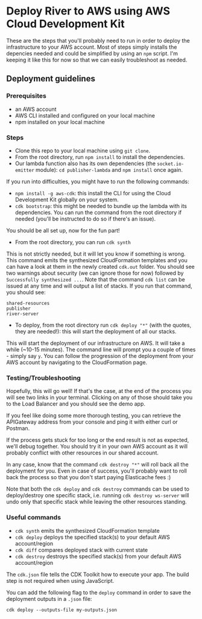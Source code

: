 # Deploy River to AWS using AWS Cloud Development Kit

These are the steps that you'll probably need to run in order to deploy the infrastructure to your AWS account. Most of steps simply installs the depencies needed and could be simplified by using an `npm` script. I'm keeping it like this for now so that we can easily troubleshoot as needed.

## Deployment guidelines

### Prerequisites

- an AWS account
- AWS CLI installed and configured on your local machine
- npm installed on your local machine

### Steps

- Clone this repo to your local machine using `git clone`.
- From the root directory, run `npm install` to install the dependencies.
- Our lambda function also has its own dependencies (the `socket.io-emitter` module): `cd publisher-lambda` and `npm install` once again.

If you run into difficulties, you might have to run the following commands:

- `npm install -g aws-cdk`: this install the CLI for using the Cloud Development Kit globally on your system.
- `cdk bootstrap`: this might be needed to bundle up the lambda with its dependencies. You can run the command from the root directory if needed (you'll be instructed to do so if there's an issue).

You should be all set up, now for the fun part!

- From the root directory, you can run `cdk synth`

This is not strictly needed, but it will let you know if something is wrong. This command emits the synthesized CloudFormation templates and you can have a look at them in the newly created `cdk.out` folder. You should see two warnings about security (we can ignore those for now) followed by `Successfully synthesized ...`. Note that the command `cdk list` can be issued at any time and will output a list of stacks. If you run that command, you should see:

```
shared-resources
publisher
river-server
```

- To deploy, from the root directory run `cdk deploy "*"` (with the quotes, they are needed!): this will start the deployment of all our stacks.

This will start the deployment of our infrastructure on AWS. It will take a while (~10-15 minutes). The command line will prompt you a couple of times - simply say `y`. You can follow the progression of the deployment from your AWS account by navigating to the CloudFormation page.

### Testing/Troubleshooting

Hopefully, this will go well! If that's the case, at the end of the process you will see two links in your terminal. Clicking on any of those should take you to the Load Balancer and you should see the demo app.

If you feel like doing some more thorough testing, you can retrieve the APIGateway address from your console and ping it with either curl or Postman.

If the process gets stuck for too long or the end result is not as expected, we'll debug together. You should try it in your own AWS account as it will probably conflict with other resources in our shared account.

In any case, know that the command `cdk destroy "*"` will roll back all the deployment for you. Even in case of success, you'll probably want to roll back the process so that you don't start paying Elasticache fees :)

Note that both the `cdk deploy` and `cdk destroy` commands can be used to deploy/destroy one specific stack, i.e. running `cdk destroy ws-server` will undo only that specific stack while leaving the other resources standing.

### Useful commands

- `cdk synth` emits the synthesized CloudFormation template
- `cdk deploy` deploys the specified stack(s) to your default AWS account/region
- `cdk diff` compares deployed stack with current state
- `cdk destroy` destroys the specified stack(s) from your default AWS account/region

The `cdk.json` file tells the CDK Toolkit how to execute your app. The build step is not required when using JavaScript.

You can add the following flag to the `deploy` command in order to save the deployment outputs in a `.json` file:

```
cdk deploy --outputs-file my-outputs.json
```
